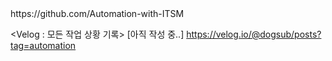 <GitHub Organization>
https://github.com/Automation-with-ITSM

<Velog : 모든 작업 상황 기록> [아직 작성 중..]
https://velog.io/@dogsub/posts?tag=automation
